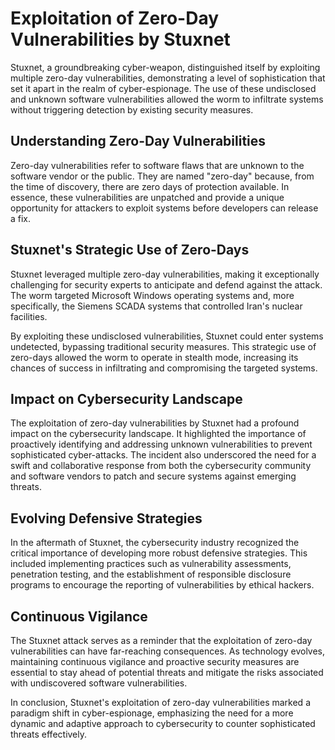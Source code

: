 # Exploitation of Zero-Day Vulnerabilities by Stuxnet

Stuxnet, a groundbreaking cyber-weapon, distinguished itself by exploiting multiple zero-day vulnerabilities, demonstrating a level of sophistication that set it apart in the realm of cyber-espionage. The use of these undisclosed and unknown software vulnerabilities allowed the worm to infiltrate systems without triggering detection by existing security measures.

## Understanding Zero-Day Vulnerabilities

Zero-day vulnerabilities refer to software flaws that are unknown to the software vendor or the public. They are named "zero-day" because, from the time of discovery, there are zero days of protection available. In essence, these vulnerabilities are unpatched and provide a unique opportunity for attackers to exploit systems before developers can release a fix.

## Stuxnet's Strategic Use of Zero-Days

Stuxnet leveraged multiple zero-day vulnerabilities, making it exceptionally challenging for security experts to anticipate and defend against the attack. The worm targeted Microsoft Windows operating systems and, more specifically, the Siemens SCADA systems that controlled Iran's nuclear facilities.

By exploiting these undisclosed vulnerabilities, Stuxnet could enter systems undetected, bypassing traditional security measures. This strategic use of zero-days allowed the worm to operate in stealth mode, increasing its chances of success in infiltrating and compromising the targeted systems.

## Impact on Cybersecurity Landscape

The exploitation of zero-day vulnerabilities by Stuxnet had a profound impact on the cybersecurity landscape. It highlighted the importance of proactively identifying and addressing unknown vulnerabilities to prevent sophisticated cyber-attacks. The incident also underscored the need for a swift and collaborative response from both the cybersecurity community and software vendors to patch and secure systems against emerging threats.

## Evolving Defensive Strategies

In the aftermath of Stuxnet, the cybersecurity industry recognized the critical importance of developing more robust defensive strategies. This included implementing practices such as vulnerability assessments, penetration testing, and the establishment of responsible disclosure programs to encourage the reporting of vulnerabilities by ethical hackers.

## Continuous Vigilance

The Stuxnet attack serves as a reminder that the exploitation of zero-day vulnerabilities can have far-reaching consequences. As technology evolves, maintaining continuous vigilance and proactive security measures are essential to stay ahead of potential threats and mitigate the risks associated with undiscovered software vulnerabilities.

In conclusion, Stuxnet's exploitation of zero-day vulnerabilities marked a paradigm shift in cyber-espionage, emphasizing the need for a more dynamic and adaptive approach to cybersecurity to counter sophisticated threats effectively.